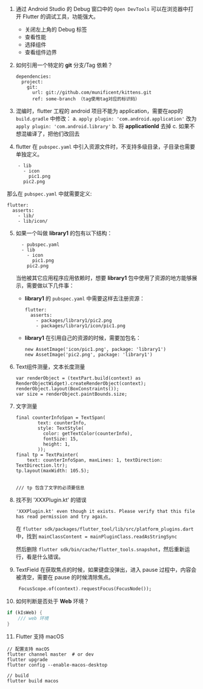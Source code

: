 1. 通过 Android Studio 的 Debug 窗口中的 `Open DevTools` 可以在浏览器中打开 Flutter 的调试工具，功能强大。  
    - 关闭左上角的 Debug 标签
    - 查看性能
    - 选择组件
    - 查看组件边界

2. 如何引用一个特定的 **git** 分支/Tag 依赖？

    ```
    dependencies:
      project:
        git:
          url: git://github.com/munificent/kittens.git
          ref: some-branch （tag使用tag对应的标识码）
    ```


3. 混编时，flutter 工程的 android 项目不能为 application，需要在app的`build.gradle` 中修改：
    a. `apply plugin: 'com.android.application'` 改为 `apply plugin: 'com.android.library'`
    b. 将 **applicationId** 去掉
    c. 如果不想混编译了，把他们改回去

4. flutter 在 `pubspec.yaml` 中引入资源文件时，不支持多级目录，子目录也需要单独定义。 

``` 
    - lib
      - icon
        pic1.png
      pic2.png
```  

那么在 `pubspec.yaml` 中就需要定义: 

  ```
  flutter:
    asserts:
      - lib/
      - lib/icon/
  ```

5. 如果一个叫做 **library1** 的包有以下结构：
  
    ```
      - pubspec.yaml
      - lib
        - icon
          pic1.png
        pic2.png
    ```  

    当他被其它应用程序应用依赖时，想要 **library1** 包中使用了资源的地方能够展示，需要做以下几件事：  

    - **library1** 的 `pubspec.yaml` 中需要这样去注册资源：   

        ```  
        flutter:
          asserts:
            - packages/library1/pic2.png
            - packages/library1/icon/pic1.png
        ```  

    - **library1** 在引用自己的资源的时候，需要加包名：   

        ```
        new AssetImage('icon/pic1.png', package: 'library1')
        new AssetImage('pic2.png', package: 'library1')
        ```  


6. Text组件测量，文本长度测量

    ```
    var renderObject = (textPart.build(context) as RenderObjectWidget).createRenderObject(context);
    renderObject.layout(BoxConstraints());
    var size = renderObject.paintBounds.size;
    ```


7. 文字测量

     ```
     final counterInfoSpan = TextSpan(
             text: counterInfo,
             style: TextStyle(
               color: getTextColor(counterInfo),
               fontSize: 15,
               height: 1,
             ));
     final tp = TextPainter(
         text: counterInfoSpan, maxLines: 1, textDirection: TextDirection.ltr);
     tp.layout(maxWidth: 105.5);


     /// tp 包含了文字的必须要信息
     ```

8. 找不到 'XXXPlugin.kt' 的错误
    
   ```
   'XXXPlugin.kt' even though it exists. Please verify that this file has read permission and try again.
   ```
   
   在 `flutter sdk/packages/flutter_tool/lib/src/platform_plugins.dart` 中，找到 `mainClassContent = mainPluginClass.readAsStringSync`
   
   然后删除 `flutter sdk/bin/cache/flutter_tools.snapshot`，然后重新运行，看是什么错误。
   

9. TextField 在获取焦点的时候，如果键盘没弹出，进入 pause 过程中，内容会被清空，需要在 pause 的时候清除焦点。
    ```dart
     FocusScope.of(context).requestFocus(FocusNode()); 
    ```

10. 如何判断是否处于 **Web** 环境？

```dart
if (kIsWeb) {
    /// web 环境
}
```

11. Flutter 支持 macOS

```
// 配置支持 macOS
flutter channel master  # or dev
flutter upgrade
flutter config --enable-macos-desktop

// build
flutter build macos
```


